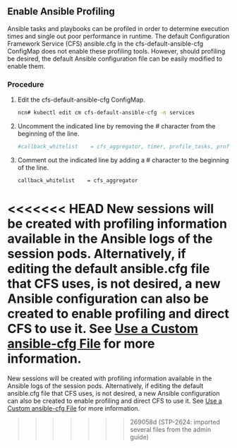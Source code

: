 ## Enable Ansible Profiling

Ansible tasks and playbooks can be profiled in order to determine execution times and single out poor performance in runtime. The default Configuration Framework Service \(CFS\) ansible.cfg in the cfs-default-ansible-cfg ConfigMap does not enable these profiling tools. However, should profiling be desired, the default Ansible configuration file can be easily modified to enable them.

### Procedure

1.  Edit the cfs-default-ansible-cfg ConfigMap.

    ```bash
    ncn# kubectl edit cm cfs-default-ansible-cfg -n services
    ```

2.  Uncomment the indicated line by removing the \# character from the beginning of the line.

    ```bash
    #callback_whitelist    = cfs_aggregator, timer, profile_tasks, profile_roles
    ```

3.  Comment out the indicated line by adding a \# character to the beginning of the line.

    ```bash
    callback_whitelist    = cfs_aggregator
    ```


<<<<<<< HEAD
New sessions will be created with profiling information available in the Ansible logs of the session pods. Alternatively, if editing the default ansible.cfg file that CFS uses, is not desired, a new Ansible configuration can also be created to enable profiling and direct CFS to use it. See [Use a Custom ansible-cfg File](Use_a_Custom_ansible-cfg_File.md) for more information.
=======
New sessions will be created with profiling information available in the Ansible logs of the session pods. Alternatively, if editing the default ansible.cfg file that CFS uses, is not desired, a new Ansible configuration can also be created to enable profiling and direct CFS to use it. See [Use a Custom ansible-cfg File](/portal/developer-portal/operations/Use_a_Custom_ansible-cfg_File.mdd) for more information.
>>>>>>> 269058d (STP-2624: imported several files from the admin guide)



